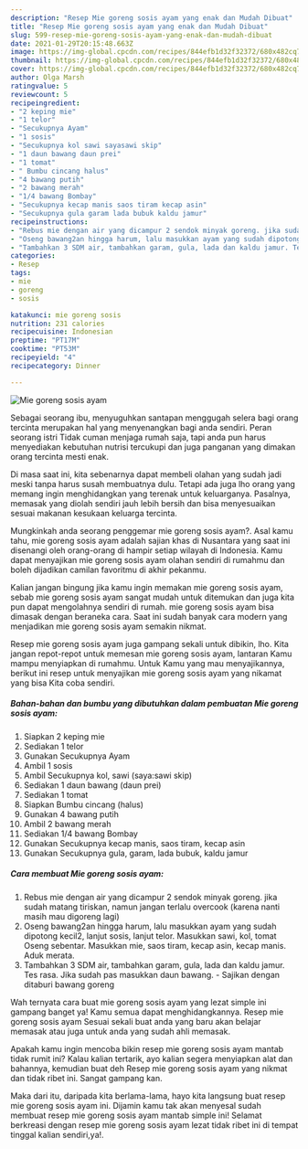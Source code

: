 ```yaml
---
description: "Resep Mie goreng sosis ayam yang enak dan Mudah Dibuat"
title: "Resep Mie goreng sosis ayam yang enak dan Mudah Dibuat"
slug: 599-resep-mie-goreng-sosis-ayam-yang-enak-dan-mudah-dibuat
date: 2021-01-29T20:15:48.663Z
image: https://img-global.cpcdn.com/recipes/844efb1d32f32372/680x482cq70/mie-goreng-sosis-ayam-foto-resep-utama.jpg
thumbnail: https://img-global.cpcdn.com/recipes/844efb1d32f32372/680x482cq70/mie-goreng-sosis-ayam-foto-resep-utama.jpg
cover: https://img-global.cpcdn.com/recipes/844efb1d32f32372/680x482cq70/mie-goreng-sosis-ayam-foto-resep-utama.jpg
author: Olga Marsh
ratingvalue: 5
reviewcount: 5
recipeingredient:
- "2 keping mie"
- "1 telor"
- "Secukupnya Ayam"
- "1 sosis"
- "Secukupnya kol sawi sayasawi skip"
- "1 daun bawang daun prei"
- "1 tomat"
- " Bumbu cincang halus"
- "4 bawang putih"
- "2 bawang merah"
- "1/4 bawang Bombay"
- "Secukupnya kecap manis saos tiram kecap asin"
- "Secukupnya gula garam lada bubuk kaldu jamur"
recipeinstructions:
- "Rebus mie dengan air yang dicampur 2 sendok minyak goreng. jika sudah matang tiriskan, namun jangan terlalu overcook (karena nanti masih mau digoreng lagi)"
- "Oseng bawang2an hingga harum, lalu masukkan ayam yang sudah dipotong kecil2, lanjut sosis, lanjut telor. Masukkan sawi, kol, tomat Oseng sebentar. Masukkan mie, saos tiram, kecap asin, kecap manis. Aduk merata."
- "Tambahkan 3 SDM air, tambahkan garam, gula, lada dan kaldu jamur. Tes rasa. Jika sudah pas masukkan daun bawang. Sajikan dengan ditaburi bawang goreng"
categories:
- Resep
tags:
- mie
- goreng
- sosis

katakunci: mie goreng sosis 
nutrition: 231 calories
recipecuisine: Indonesian
preptime: "PT17M"
cooktime: "PT53M"
recipeyield: "4"
recipecategory: Dinner

---
```



![Mie goreng sosis ayam](https://img-global.cpcdn.com/recipes/844efb1d32f32372/680x482cq70/mie-goreng-sosis-ayam-foto-resep-utama.jpg)

Sebagai seorang ibu, menyuguhkan santapan menggugah selera bagi orang tercinta merupakan hal yang menyenangkan bagi anda sendiri. Peran seorang istri Tidak cuman menjaga rumah saja, tapi anda pun harus menyediakan kebutuhan nutrisi tercukupi dan juga panganan yang dimakan orang tercinta mesti enak.

Di masa  saat ini, kita sebenarnya dapat membeli olahan yang sudah jadi meski tanpa harus susah membuatnya dulu. Tetapi ada juga lho orang yang memang ingin menghidangkan yang terenak untuk keluarganya. Pasalnya, memasak yang diolah sendiri jauh lebih bersih dan bisa menyesuaikan sesuai makanan kesukaan keluarga tercinta. 



Mungkinkah anda seorang penggemar mie goreng sosis ayam?. Asal kamu tahu, mie goreng sosis ayam adalah sajian khas di Nusantara yang saat ini disenangi oleh orang-orang di hampir setiap wilayah di Indonesia. Kamu dapat menyajikan mie goreng sosis ayam olahan sendiri di rumahmu dan boleh dijadikan camilan favoritmu di akhir pekanmu.

Kalian jangan bingung jika kamu ingin memakan mie goreng sosis ayam, sebab mie goreng sosis ayam sangat mudah untuk ditemukan dan juga kita pun dapat mengolahnya sendiri di rumah. mie goreng sosis ayam bisa dimasak dengan beraneka cara. Saat ini sudah banyak cara modern yang menjadikan mie goreng sosis ayam semakin nikmat.

Resep mie goreng sosis ayam juga gampang sekali untuk dibikin, lho. Kita jangan repot-repot untuk memesan mie goreng sosis ayam, lantaran Kamu mampu menyiapkan di rumahmu. Untuk Kamu yang mau menyajikannya, berikut ini resep untuk menyajikan mie goreng sosis ayam yang nikamat yang bisa Kita coba sendiri.

<!--inarticleads1-->

##### Bahan-bahan dan bumbu yang dibutuhkan dalam pembuatan Mie goreng sosis ayam:

1. Siapkan 2 keping mie
1. Sediakan 1 telor
1. Gunakan Secukupnya Ayam
1. Ambil 1 sosis
1. Ambil Secukupnya kol, sawi (saya:sawi skip)
1. Sediakan 1 daun bawang (daun prei)
1. Sediakan 1 tomat
1. Siapkan  Bumbu cincang (halus)
1. Gunakan 4 bawang putih
1. Ambil 2 bawang merah
1. Sediakan 1/4 bawang Bombay
1. Gunakan Secukupnya kecap manis, saos tiram, kecap asin
1. Gunakan Secukupnya gula, garam, lada bubuk, kaldu jamur




<!--inarticleads2-->

##### Cara membuat Mie goreng sosis ayam:

1. Rebus mie dengan air yang dicampur 2 sendok minyak goreng. jika sudah matang tiriskan, namun jangan terlalu overcook (karena nanti masih mau digoreng lagi)
1. Oseng bawang2an hingga harum, lalu masukkan ayam yang sudah dipotong kecil2, lanjut sosis, lanjut telor. Masukkan sawi, kol, tomat Oseng sebentar. Masukkan mie, saos tiram, kecap asin, kecap manis. Aduk merata.
1. Tambahkan 3 SDM air, tambahkan garam, gula, lada dan kaldu jamur. Tes rasa. Jika sudah pas masukkan daun bawang. - Sajikan dengan ditaburi bawang goreng




Wah ternyata cara buat mie goreng sosis ayam yang lezat simple ini gampang banget ya! Kamu semua dapat menghidangkannya. Resep mie goreng sosis ayam Sesuai sekali buat anda yang baru akan belajar memasak atau juga untuk anda yang sudah ahli memasak.

Apakah kamu ingin mencoba bikin resep mie goreng sosis ayam mantab tidak rumit ini? Kalau kalian tertarik, ayo kalian segera menyiapkan alat dan bahannya, kemudian buat deh Resep mie goreng sosis ayam yang nikmat dan tidak ribet ini. Sangat gampang kan. 

Maka dari itu, daripada kita berlama-lama, hayo kita langsung buat resep mie goreng sosis ayam ini. Dijamin kamu tak akan menyesal sudah membuat resep mie goreng sosis ayam mantab simple ini! Selamat berkreasi dengan resep mie goreng sosis ayam lezat tidak ribet ini di tempat tinggal kalian sendiri,ya!.

